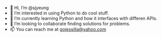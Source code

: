 - 👋 Hi, I’m @sjyeung
- 👀 I’m interested in using Python to do cool stuff.
- 🌱 I’m currently learning Python and how it interfaces with differen APIs.
- 💞️ I’m looking to collaborate finding solutions for problems.
- 📫 You can reach me at gojessilla@yahoo.com

<!---
sjyeung/sjyeung is a ✨ special ✨ repository because its `README.md` (this file) appears on your GitHub profile.
You can click the Preview link to take a look at your changes.
--->
